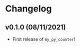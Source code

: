 # Changelog

<!--next-version-placeholder-->

## v0.1.0 (08/11/2021)

- First release of `my_py_counter`!